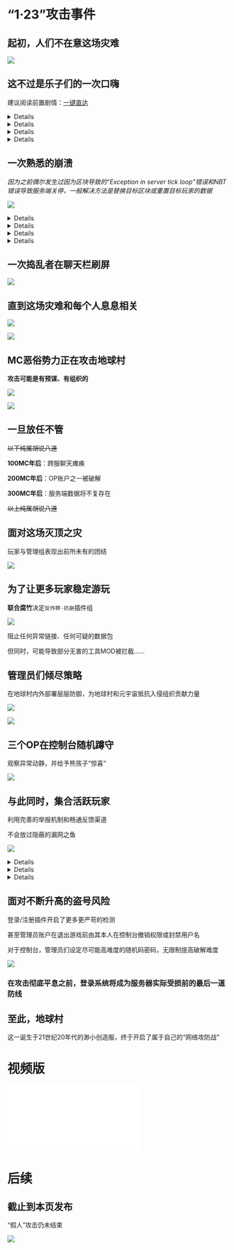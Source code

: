 # “1·23”攻击事件

## 起初，人们不在意这场灾难

![](/others/1·23事件/人们不在意这场灾难.jpg)

## 这不过是乐子们的一次口嗨

建议阅读前置剧情：[一键直达](/article/lezi2)

<details>![](/others/1·23事件/口嗨.jpg)</details>

<details>![](/others/1·23事件/口嗨2.jpg)</details>

<details>![](/others/1·23事件/策划攻击.jpg)</details>

<details>![](/others/1·23事件/策划攻击2.jpg)</details>

## 一次熟悉的崩溃

*因为之前偶尔发生过因为区块导致的“Exception in server tick loop”错误和NBT错误导致服务端关停，一般解决方法是替换目标区块或重置目标玩家的数据*

![](/others/1·23事件/玩家进入游戏后立刻服务端崩溃.png)

<details>

![](/others/1·23事件/这不过是一次NBT错误.jpg)

</details>

<details>

![](/others/1·23事件/这不过是一次崩溃.jpg)

</details>

<details>

![](/others/1·23事件/怀疑是玩家附近区块问题.jpg)

</details>

<details>

![](/others/1·23事件/怀疑是玩家问题.jpg)

</details>

## 一次捣乱者在聊天栏刷屏

![](/others/1·23事件/刷屏.png)

## 直到这场灾难和每个人息息相关

![](/others/1·23事件/事态严重.jpg)

![](/others/1·23事件/啊啊啊啊.png)

## MC恶俗势力正在攻击地球村

**攻击可能是有预谋、有组织的**

![](/others/1·23事件/倒计时后服务端崩溃，疑似有预谋.png)

![](/others/1·23事件/紧接着崩溃.png)


<h2>一旦放任不管</h2>

~~以下纯属胡说八道~~

**100MC年后**：跨服聊天瘫痪

**200MC年后**：OP账户之一被破解

**300MC年后**：服务端数据将不复存在

~~以上纯属胡说八道~~

## 面对这场灭顶之灾

玩家与管理组表现出前所未有的团结

![](/others/1·23事件/团结.png)

## 为了让更多玩家稳定游玩

**联合腐竹**决定`反作弊·抗崩`插件组

![](/others/1·23事件/加反作弊.png)

阻止任何异常链接、任何可疑的数据包

但同时，可能导致部分无害的工具MOD被拦截……

## 管理员们倾尽策略

在地球村内外部署层层防御，为地球村和元宇宙抵抗入侵组织贡献力量

![](/others/1·23事件/ddos.png)

![](/others/1·23事件/互换登录服.png)

## 三个OP在控制台随机蹲守

观察异常动静，并给予熊孩子“惊喜”

![](/others/1·23事件/管理员发现.png)


## 与此同时，集合活跃玩家

利用完善的举报机制和畅通反馈渠道

不会放过隐蔽的漏网之鱼

![](/others/1·23事件/举报系统.png)

<details>

![](/others/1·23事件/漏网之鱼1.png)

</details>

<details>

![](/others/1·23事件/漏网之鱼2.png)

</details>

<details>

![](/others/1·23事件/漏网之鱼3.png)

</details>

## 面对不断升高的盗号风险

登录/注册插件开启了更多更严苛的检测

甚至管理员账户在退出游戏前由其本人在控制台撤销权限或封禁用户名

对于控制台，管理员们设定尽可能高难度的随机码密码，无限制提高破解难度

![](/others/1·23事件/拦截外国IP.jpg)

### 在攻击彻底平息之前，登录系统将成为服务器实际受损前的最后一道防线

## 至此，地球村

这一诞生于21世纪20年代的渺小创造服，终于开启了属于自己的“网络攻防战”

# 视频版

<iframe src="//player.bilibili.com/player.html?isOutside=true&aid=113889614237990&bvid=BV1BbfZYLEco&cid=28078179912&p=1" scrolling="no" border="0" frameborder="no" framespacing="0" allowfullscreen="true"></iframe>

# 后续

## 截止到本页发布

“假人”攻击仍未结束

![](/others/1·23事件/仍未结束（BC端）.png)